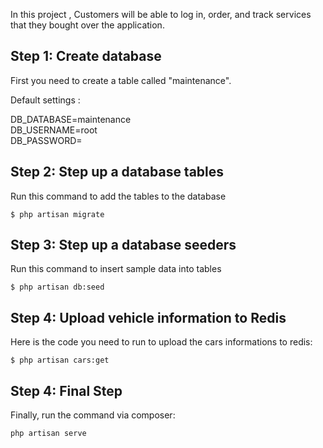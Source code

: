 In this project , Customers will be able to log in, order, and track services that they bought over the application.


## Step 1: Create database 

First you need to create a table called "maintenance". 

Default settings : 

DB_DATABASE=maintenance
<br>
DB_USERNAME=root
<br>
DB_PASSWORD=

## Step 2: Step up a database tables

Run this command to add the tables to the database

```
$ php artisan migrate
```

## Step 3: Step up a database seeders

Run this command to insert sample data into tables

```
$ php artisan db:seed
```
## Step 4: Upload vehicle information to Redis

Here is the code you need to run to upload the cars informations to redis:

```
$ php artisan cars:get
```
## Step 4: Final Step
Finally, run the command via composer:

```
php artisan serve
```
